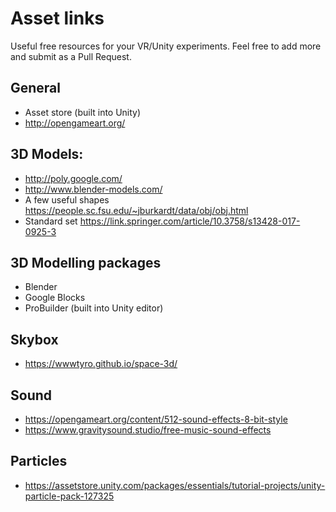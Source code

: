 # Asset links

Useful free resources for your VR/Unity experiments. Feel free to add more and submit as a Pull Request.

## General
- Asset store (built into Unity)
- http://opengameart.org/

## 3D Models:
- http://poly.google.com/
- http://www.blender-models.com/
- A few useful shapes https://people.sc.fsu.edu/~jburkardt/data/obj/obj.html
- Standard set https://link.springer.com/article/10.3758/s13428-017-0925-3

## 3D Modelling packages
- Blender
- Google Blocks
- ProBuilder (built into Unity editor)

## Skybox
- https://wwwtyro.github.io/space-3d/

## Sound
- https://opengameart.org/content/512-sound-effects-8-bit-style
- https://www.gravitysound.studio/free-music-sound-effects

## Particles
- https://assetstore.unity.com/packages/essentials/tutorial-projects/unity-particle-pack-127325